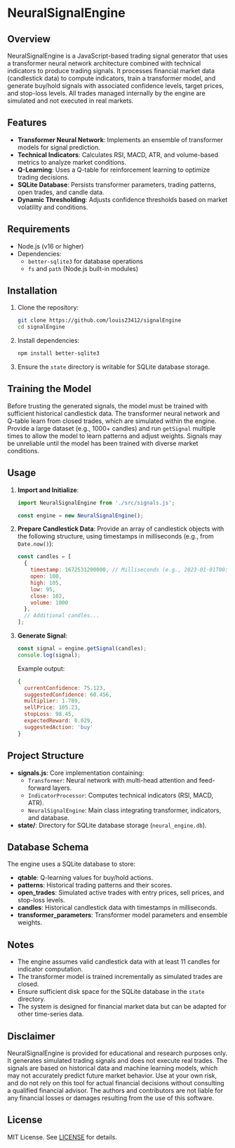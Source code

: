 # NeuralSignalEngine

## Overview
NeuralSignalEngine is a JavaScript-based trading signal generator that uses a transformer neural network architecture combined with technical indicators to produce trading signals. It processes financial market data (candlestick data) to compute indicators, train a transformer model, and generate buy/hold signals with associated confidence levels, target prices, and stop-loss levels. All trades managed internally by the engine are simulated and not executed in real markets.

## Features
- **Transformer Neural Network**: Implements an ensemble of transformer models for signal prediction.
- **Technical Indicators**: Calculates RSI, MACD, ATR, and volume-based metrics to analyze market conditions.
- **Q-Learning**: Uses a Q-table for reinforcement learning to optimize trading decisions.
- **SQLite Database**: Persists transformer parameters, trading patterns, open trades, and candle data.
- **Dynamic Thresholding**: Adjusts confidence thresholds based on market volatility and conditions.

## Requirements
- Node.js (v16 or higher)
- Dependencies:
  - `better-sqlite3` for database operations
  - `fs` and `path` (Node.js built-in modules)

## Installation
1. Clone the repository:
   ```bash
   git clone https://github.com/louis23412/signalEngine
   cd signalEngine
   ```
2. Install dependencies:
   ```bash
   npm install better-sqlite3
   ```
3. Ensure the `state` directory is writable for SQLite database storage.

## Training the Model
Before trusting the generated signals, the model must be trained with sufficient historical candlestick data. The transformer neural network and Q-table learn from closed trades, which are simulated within the engine. Provide a large dataset (e.g., 1000+ candles) and run `getSignal` multiple times to allow the model to learn patterns and adjust weights. Signals may be unreliable until the model has been trained with diverse market conditions.

## Usage
1. **Import and Initialize**:
   ```javascript
   import NeuralSignalEngine from './src/signals.js';

   const engine = new NeuralSignalEngine();
   ```

2. **Prepare Candlestick Data**:
   Provide an array of candlestick objects with the following structure, using timestamps in milliseconds (e.g., from `Date.now()`):
   ```javascript
   const candles = [
     {
       timestamp: 1672531200000, // Milliseconds (e.g., 2023-01-01T00:00:00Z)
       open: 100,
       high: 105,
       low: 95,
       close: 102,
       volume: 1000
     },
     // Additional candles...
   ];
   ```

3. **Generate Signal**:
   ```javascript
   const signal = engine.getSignal(candles);
   console.log(signal);
   ```
   Example output:
   ```javascript
   {
     currentConfidence: 75.123,
     suggestedConfidence: 60.456,
     multiplier: 1.789,
     sellPrice: 105.23,
     stopLoss: 98.45,
     expectedReward: 0.029,
     suggestedAction: 'buy'
   }
   ```

## Project Structure
- **signals.js**: Core implementation containing:
  - `Transformer`: Neural network with multi-head attention and feed-forward layers.
  - `IndicatorProcessor`: Computes technical indicators (RSI, MACD, ATR).
  - `NeuralSignalEngine`: Main class integrating transformer, indicators, and database.
- **state/**: Directory for SQLite database storage (`neural_engine.db`).

## Database Schema
The engine uses a SQLite database to store:
- **qtable**: Q-learning values for buy/hold actions.
- **patterns**: Historical trading patterns and their scores.
- **open_trades**: Simulated active trades with entry prices, sell prices, and stop-loss levels.
- **candles**: Historical candlestick data with timestamps in milliseconds.
- **transformer_parameters**: Transformer model parameters and ensemble weights.

## Notes
- The engine assumes valid candlestick data with at least 11 candles for indicator computation.
- The transformer model is trained incrementally as simulated trades are closed.
- Ensure sufficient disk space for the SQLite database in the `state` directory.
- The system is designed for financial market data but can be adapted for other time-series data.

## Disclaimer
NeuralSignalEngine is provided for educational and research purposes only. It generates simulated trading signals and does not execute real trades. The signals are based on historical data and machine learning models, which may not accurately predict future market behavior. Use at your own risk, and do not rely on this tool for actual financial decisions without consulting a qualified financial advisor. The authors and contributors are not liable for any financial losses or damages resulting from the use of this software.

## License
MIT License. See [LICENSE](LICENSE) for details.